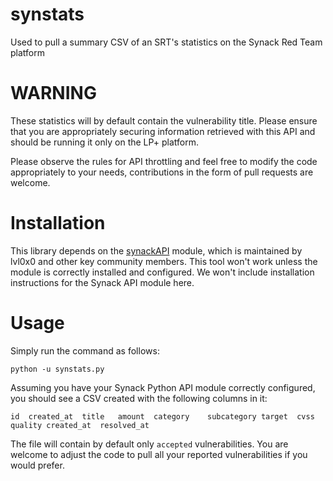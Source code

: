 # synstats
Used to pull a summary CSV of an SRT's statistics on the Synack Red Team platform

# WARNING
These statistics will by default contain the vulnerability title. Please ensure that you are appropriately securing information retrieved with this API and should be running it only on the LP+ platform.

Please observe the rules for API throttling and feel free to modify the code appropriately to your needs, contributions in the form of pull requests are welcome.

# Installation

This library depends on the [synackAPI](https://github.com/gexpose/synackAPI) module, which is maintained by lvl0x0 and other key community members. This tool won't work unless the module is correctly installed and configured. We won't include installation instructions for the Synack API module here.

# Usage

Simply run the command as follows:

`python -u synstats.py`

Assuming you have your Synack Python API module correctly configured, you should see a CSV created with the following columns in it:

```
id	created_at	title	amount	category	subcategory	target	cvss	quality	created_at	resolved_at
```

The file will contain by default only `accepted` vulnerabilities. You are welcome to adjust the code to pull all your reported vulnerabilities if you would prefer.


